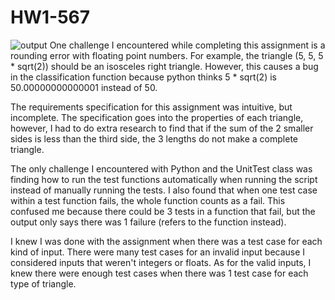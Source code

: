 # HW1-567
![output](https://user-images.githubusercontent.com/56331076/132967555-5d8ba44e-9122-4631-ace9-277a2011e455.PNG)
One challenge I encountered while completing this assignment is a rounding error with floating point numbers. For example, the triangle (5, 5, 5 * sqrt(2)) should be an isosceles right triangle. However, this causes a bug in the classification function because python thinks 5 * sqrt(2) is 50.00000000000001 instead of 50.

The requirements specification for this assignment was intuitive, but incomplete. The specification goes into the properties of each triangle, however, I had to do extra research to find that if the sum of the 2 smaller sides is less than the third side, the 3 lengths do not make a complete triangle.

The only challenge I encountered with Python and the UnitTest class was finding how to run the test functions automatically when running the script instead of manually running the tests. I also found that when one test case within a test function fails, the whole function counts as a fail. This confused me because there could be 3 tests in a function that fail, but the output only says there was 1 failure (refers to the function instead).

I knew I was done with the assignment when there was a test case for each kind of input. There were many test cases for an invalid input because I considered inputs that weren't integers or floats. As for the valid inputs, I knew there were enough test cases when there was 1 test case for each type of triangle. 
